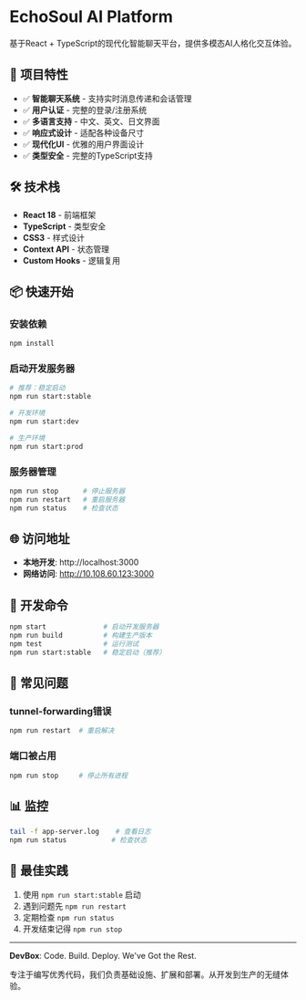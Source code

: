 # EchoSoul AI Platform

基于React + TypeScript的现代化智能聊天平台，提供多模态AI人格化交互体验。

## 🚀 项目特性

- ✅ **智能聊天系统** - 支持实时消息传递和会话管理
- ✅ **用户认证** - 完整的登录/注册系统
- ✅ **多语言支持** - 中文、英文、日文界面
- ✅ **响应式设计** - 适配各种设备尺寸
- ✅ **现代化UI** - 优雅的用户界面设计
- ✅ **类型安全** - 完整的TypeScript支持

## 🛠️ 技术栈

- **React 18** - 前端框架
- **TypeScript** - 类型安全
- **CSS3** - 样式设计
- **Context API** - 状态管理
- **Custom Hooks** - 逻辑复用

## 📦 快速开始

### 安装依赖
```bash
npm install
```

### 启动开发服务器
```bash
# 推荐：稳定启动
npm run start:stable

# 开发环境
npm run start:dev

# 生产环境
npm run start:prod
```

### 服务器管理
```bash
npm run stop      # 停止服务器
npm run restart   # 重启服务器
npm run status    # 检查状态
```

## 🌐 访问地址

- **本地开发**: http://localhost:3000
- **网络访问**: http://10.108.60.123:3000

## 🔧 开发命令

```bash
npm start              # 启动开发服务器
npm run build          # 构建生产版本
npm test               # 运行测试
npm run start:stable   # 稳定启动（推荐）
```

## 🐛 常见问题

### tunnel-forwarding错误
```bash
npm run restart  # 重启解决
```

### 端口被占用
```bash
npm run stop     # 停止所有进程
```

## 📊 监控

```bash
tail -f app-server.log    # 查看日志
npm run status           # 检查状态
```

## 🎯 最佳实践

1. 使用 `npm run start:stable` 启动
2. 遇到问题先 `npm run restart`
3. 定期检查 `npm run status`
4. 开发结束记得 `npm run stop`

---

**DevBox**: Code. Build. Deploy. We've Got the Rest.

专注于编写优秀代码，我们负责基础设施、扩展和部署。从开发到生产的无缝体验。